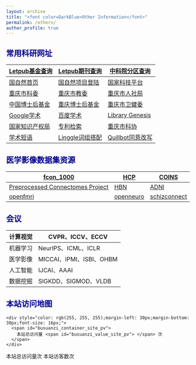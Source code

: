 ```yaml
---
layout: archive
title: "<font color=DarkBlue>Other Information</font>"
permalink: /others/
author_profile: true
---
```


## <font color=DarkBlue>常用科研网址</font>

| [Letpub基金查询](http://www.letpub.com.cn/index.php?page=grant#opennewwindow) | [Letpub期刊查询](http://www.letpub.com.cn/index.php?page=journalapp) | [中科院分区查询](https://www.fenqubiao.com/)       |
| ------------------------------------------------------------ | ------------------------------------------------------------ | -------------------------------------------------- |
| [国自然首页](https://www.nsfc.gov.cn/)                       | [国自然项目登陆](https://grants.nsfc.gov.cn/)                | [国家科技平台](https://service.most.gov.cn/index/) |
| [重庆市科委](http://kjj.cq.gov.cn/)                          | [重庆市教委](http://jw.cq.gov.cn/)                           | [重庆市人社局](http://rlsbj.cq.gov.cn/)            |
| [中国博士后基金](https://jj.chinapostdoctor.org.cn/website/index.html) | [重庆博士后基金](https://auth.cq.gov.cn:81/sso/login?utype=0&redirect=istrue) | [重庆市卫健委](http://wsjkw.cq.gov.cn/)            |
| [Google学术](https://scholar.google.com/)                    | [百度学术](https://xueshu.baidu.com/)                        | [Library Genesis](http://libgen.rs/)               |
| [国家知识产权局](https://www.cnipa.gov.cn/)                  | [专利检索](https://cprs.patentstar.com.cn/Search/Index)      | [重庆市科协](http://www.cqast.cn/)                 |
| [学术短语](https://www.phrasebank.manchester.ac.uk/)         | [Linggle词组搭配](https://linggle.com/)                      | [Quillbot同意改写](https://quillbot.com/)          |

##  <font color=DarkBlue>医学影像数据集资源</font>

| [fcon_1000](http://fcon_1000.projects.nitrc.org/indi/IndiRetro.html) | [HCP](https://www.humanconnectome.org/)                      | [COINS](https://coins.trendscenter.org/) |
| ------------------------------------------------------------ | ------------------------------------------------------------ | ---------------------------------------- |
| [Preprocessed Connectomes Project](http://preprocessed-connectomes-project.org/) | [HBN](https://fcon_1000.projects.nitrc.org/indi/cmi_healthy_brain_network/) | [ADNI](https://adni.loni.usc.edu/)       |
| [openfmri](https://openfmri.org/)                            | [openneuro](https://openneuro.org/)                          | [schizconnect](http://schizconnect.org/) |

## <font color=DarkBlue>会议</font>

| 计算视觉 | CVPR、ICCV、ECCV         |
| -------- | ------------------------ |
| 机器学习 | NeurIPS、ICML、ICLR      |
| 医学影像 | MICCAI、IPMI、ISBI、OHBM |
| 人工智能 | IJCAI、AAAI              |
| 数据挖掘 | SIGKDD、SIGMOD、VLDB     |



## <font color=DarkBlue>本站访问地图</font>

<head>
  <script type="text/javascript" src="https://busuanzi.ibruce.info/busuanzi/2.3/busuanzi.pure.mini.js"></script>
</head>
<body>

	<div style="color: rgb(255, 255, 255);margin-left: 30px;margin-bottom: 30px;font-size: 16px;">
	  <span id="busuanzi_container_site_pv">
	    本站总访问量 <span id="busuanzi_value_site_pv"> </span> 次
	  </span>
	</div>
</body>



<script type="text/javascript" src="//rf.revolvermaps.com/0/0/7.js?i=5lqopbe1las&amp;m=0&amp;c=ff0000&amp;cr1=ffffff&amp;sx=0" async="async"></script>

<script async src="//busuanzi.ibruce.info/busuanzi/2.3/busuanzi.pure.mini.js"></script>

<span id="busuanzi_container_site_pv">本站总访问量<span id="busuanzi_value_site_pv"></span>次</span>
<span id="busuanzi_container_site_uv">本站访客数<span id="busuanzi_value_site_uv"></span>次</span>



